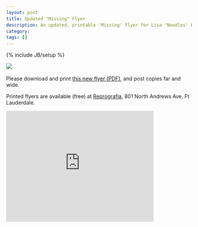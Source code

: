 ```yaml
---
layout: post
title: Updated "Missing" Flyer
description: An updated, printable 'Missing' flyer for Lisa 'Noodles' Hayden
category: 
tags: []
---
```

{% include JB/setup %}

<a href="/i/noodlesflyer2.pdf" title="Missing flyer (PDF) for Lisa 'Noodles' Hayden"><img class="oddimage" src="/i/noodlesflyer2-1x.jpg" alt=" " srcset="/i/noodlesflyer2-1x.jpg, /i/noodlesflyer2.jpg 2x" width="304" /></a>

Please download and print [this new flyer (PDF)][flyer], and post copies far and wide.

Printed flyers are available (free) at [Reprografia][rg], 
801 North Andrews Ave, Ft Lauderdale.

<iframe src="https://www.google.com/maps/embed?pb=!1m14!1m8!1m3!1d14327.774138552506!2d-80.144213!3d26.133384!3m2!1i1024!2i768!4f13.1!3m3!1m2!1s0x0%3A0xa5d246db8b0b9151!2sReprografia!5e0!3m2!1sen!2sus!4v1423257035361" width="400" height="300" frameborder="0" style="border:0"></iframe>

[flyer]: /i/noodlesflyer2.pdf "Missing flyer (PDF) for Lisa 'Noodles' Hayden"
[rg]: http://thomasprintworks.com/index.php/about-us/locations/southeast-florida/fort-lauderdale-area
